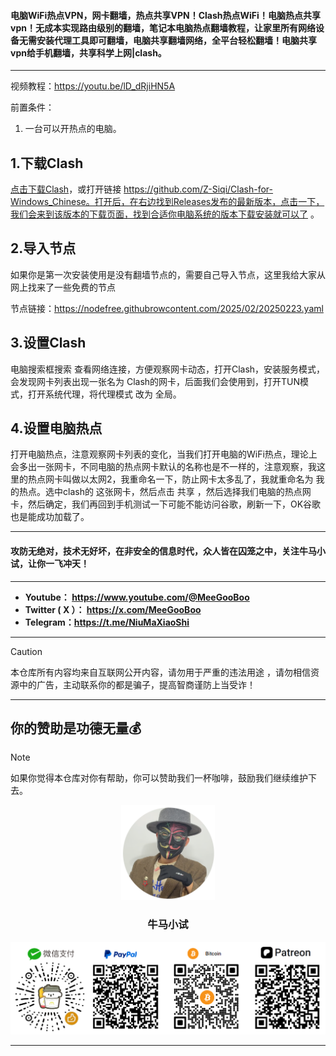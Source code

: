 #### 电脑WiFi热点VPN，网卡翻墙，热点共享VPN！Clash热点WiFi！电脑热点共享vpn！无成本实现路由级别的翻墙，笔记本电脑热点翻墙教程，让家里所有网络设备无需安装代理工具即可翻墙，电脑共享翻墙网络，全平台轻松翻墙！电脑共享vpn给手机翻墙，共享科学上网|clash。

****

视频教程：https://youtu.be/lD_dRjiHN5A



前置条件：

1. 一台可以开热点的电脑。



## 1.下载Clash

[点击下载Clash](https://github.com/Z-Siqi/Clash-for-Windows_Chinese)，或打开链接 https://github.com/Z-Siqi/Clash-for-Windows_Chinese。打开后，在右边找到Releases发布的最新版本，点击一下，我们会来到该版本的下载页面，找到合适你电脑系统的版本下载安装就可以了 。



## 2.导入节点

如果你是第一次安装使用是没有翻墙节点的，需要自己导入节点，这里我给大家从网上找来了一些免费的节点

节点链接：https://nodefree.githubrowcontent.com/2025/02/20250223.yaml



## 3.设置Clash

电脑搜索框搜索 查看网络连接，方便观察网卡动态，打开Clash，安装服务模式，会发现网卡列表出现一张名为 Clash的网卡，后面我们会使用到，打开TUN模式，打开系统代理，将代理模式 改为 全局。



## 4.设置电脑热点

打开电脑热点，注意观察网卡列表的变化，当我们打开电脑的WiFi热点，理论上会多出一张网卡，不同电脑的热点网卡默认的名称也是不一样的，注意观察，我这里的热点网卡叫做以太网2，我重命名一下，防止网卡太多乱了，我就重命名为 我的热点。选中clash的 这张网卡，然后点击 共享 ，然后选择我们电脑的热点网卡，然后确定，我们再回到手机测试一下可能不能访问谷歌，刷新一下，OK谷歌也是能成功加载了。







****

#### 攻防无绝对，技术无好坏，在非安全的信息时代，众人皆在囚笼之中，关注牛马小试，让你一飞冲天！

****

- **Youtube：  https://www.youtube.com/@MeeGooBoo**
- **Twitter ( X ）：  https://x.com/MeeGooBoo**
- **Telegram：https://t.me/NiuMaXiaoShi**


****

> [!CAUTION]
>
> 本仓库所有内容均来自互联网公开内容，请勿用于严重的违法用途 ，请勿相信资源中的广告，主动联系你的都是骗子，提高智商谨防上当受诈！

****

## 你的赞助是功德无量💰

> [!NOTE]
>
> 如果你觉得本仓库对你有帮助，你可以赞助我们一杯咖啡，鼓励我们继续维护下去。

<p align="center" >
    <img src="https://raw.githubusercontent.com/MeeGooBoo/2025/refs/heads/main/static/imgs/logo.png" width="150">
    <h3 align="center">牛马小试</h3>
    <p align="center">
        <img src="https://raw.githubusercontent.com/MeeGooBoo/2025/refs/heads/main/static/imgs/pays.png">
    </p>
</p>


****

